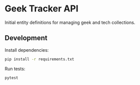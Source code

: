 # Geek Tracker API

Initial entity definitions for managing geek and tech collections.

## Development

Install dependencies:

```bash
pip install -r requirements.txt
```

Run tests:

```bash
pytest
```
